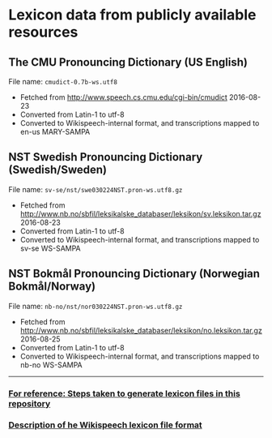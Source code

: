 # Lexicon data from publicly available resources

## The CMU Pronouncing Dictionary (US English)

File name: `cmudict-0.7b-ws.utf8`

 * Fetched from http://www.speech.cs.cmu.edu/cgi-bin/cmudict 2016-08-23
 * Converted from Latin-1 to utf-8
 * Converted to Wikispeech-internal format, and transcriptions mapped to en-us MARY-SAMPA
 

## NST Swedish Pronouncing Dictionary (Swedish/Sweden)

File name: `sv-se/nst/swe030224NST.pron-ws.utf8.gz`

 * Fetched from http://www.nb.no/sbfil/leksikalske_databaser/leksikon/sv.leksikon.tar.gz 2016-08-23
 * Converted from Latin-1 to utf-8
 * Converted to Wikispeech-internal format, and transcriptions mapped to sv-se WS-SAMPA
 


## NST Bokmål Pronouncing Dictionary (Norwegian Bokmål/Norway)

File name: `nb-no/nst/nor030224NST.pron-ws.utf8.gz`

 * Fetched from http://www.nb.no/sbfil/leksikalske_databaser/leksikon/no.leksikon.tar.gz 2016-08-25
 * Converted from Latin-1 to utf-8
* Converted to Wikispeech-internal format, and transcriptions mapped to nb-no WS-SAMPA


---

### [For reference: Steps taken to generate lexicon files in this repository](https://github.com/stts-se/lexdata/wiki/Steps-taken-to-generate-lexicon-resources-in-this-repository)

### [Description of he Wikispeech lexicon file format]([https://github.com/stts-se/pronlex/blob/master/line/README.md)
